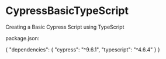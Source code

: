 # CypressBasicTypeScript
Creating a Basic Cypress Script using TypeScript


package.json:

{
  "dependencies": {
    "cypress": "^9.6.1",
    "typescript": "^4.6.4"
  }
}

